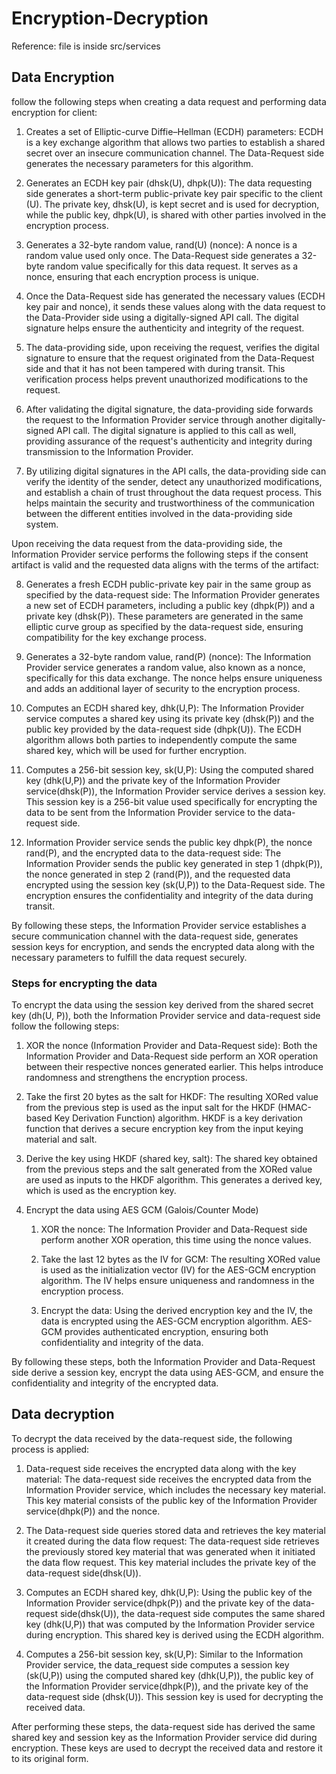 # Encryption-Decryption

Reference: file is inside src/services

## Data Encryption
follow the following steps when creating a data request and performing data encryption for client:

1. Creates a set of Elliptic-curve Diffie–Hellman (ECDH) parameters: ECDH is a key exchange algorithm that allows two parties to establish a shared secret over an insecure communication channel. The Data-Request side generates the necessary parameters for this algorithm.

2. Generates an ECDH key pair (dhsk(U), dhpk(U)): The data requesting side generates a short-term public-private key pair specific to the client (U). The private key, dhsk(U), is kept secret and is used for decryption, while the public key, dhpk(U), is shared with other parties involved in the encryption process.

3. Generates a 32-byte random value, rand(U) (nonce): A nonce is a random value used only once. The Data-Request side generates a 32-byte random value specifically for this data request. It serves as a nonce, ensuring that each encryption process is unique.

4. Once the Data-Request side has generated the necessary values (ECDH key pair and nonce), it sends these values along with the data request to the Data-Provider side using a digitally-signed API call. The digital signature helps ensure the authenticity and integrity of the request.

5. The data-providing side, upon receiving the request, verifies the digital signature to ensure that the request originated from the Data-Request side and that it has not been tampered with during transit. This verification process helps prevent unauthorized modifications to the request.

6. After validating the digital signature, the data-providing side forwards the request to the Information Provider service through another digitally-signed API call. The digital signature is applied to this call as well, providing assurance of the request's authenticity and integrity during transmission to the Information Provider.

7. By utilizing digital signatures in the API calls, the data-providing side can verify the identity of the sender, detect any unauthorized modifications, and establish a chain of trust throughout the data request process. This helps maintain the security and trustworthiness of the communication between the different entities involved in the data-providing side system.


Upon receiving the data request from the data-providing side, the Information Provider service performs the following steps if the consent artifact is valid and the requested data aligns with the terms of the artifact:

8. Generates a fresh ECDH public-private key pair in the same group as specified by the data-request side: The Information Provider generates a new set of ECDH parameters, including a public key (dhpk(P)) and a private key (dhsk(P)). These parameters are generated in the same elliptic curve group as specified by the data-request side, ensuring compatibility for the key exchange process.

9. Generates a 32-byte random value, rand(P) (nonce): The Information Provider service generates a random value, also known as a nonce, specifically for this data exchange. The nonce helps ensure uniqueness and adds an additional layer of security to the encryption process.

10. Computes an ECDH shared key, dhk(U,P): The Information Provider service computes a shared key using its private key (dhsk(P)) and the public key provided by the data-request side (dhpk(U)). The ECDH algorithm allows both parties to independently compute the same shared key, which will be used for further encryption.

11. Computes a 256-bit session key, sk(U,P): Using the computed shared key (dhk(U,P)) and the private key of the Information Provider service(dhsk(P)), the Information Provider service derives a session key. This session key is a 256-bit value used specifically for encrypting the data to be sent from the Information Provider service to the data-request side.

12. Information Provider service sends the public key dhpk(P), the nonce rand(P), and the encrypted data to the data-request side: The Information Provider sends the public key generated in step 1 (dhpk(P)), the nonce generated in step 2 (rand(P)), and the requested data encrypted using the session key (sk(U,P)) to the Data-Request side. The encryption ensures the confidentiality and integrity of the data during transit.

By following these steps, the Information Provider service establishes a secure communication channel with the data-request side, generates session keys for encryption, and sends the encrypted data along with the necessary parameters to fulfill the data request securely.



### Steps for encrypting the data

To encrypt the data using the session key derived from the shared secret key (dh(U, P)), both the Information Provider service and data-request side follow the following steps:

1. XOR the nonce (Information Provider and Data-Request side): Both the Information Provider and Data-Request side perform an XOR operation between their respective nonces generated earlier. This helps introduce randomness and strengthens the encryption process.

2. Take the first 20 bytes as the salt for HKDF: The resulting XORed value from the previous step is used as the input salt for the HKDF (HMAC-based Key Derivation Function) algorithm. HKDF is a key derivation function that derives a secure encryption key from the input keying material and salt.

3. Derive the key using HKDF (shared key, salt): The shared key obtained from the previous steps and the salt generated from the XORed value are used as inputs to the HKDF algorithm. This generates a derived key, which is used as the encryption key.

4. Encrypt the data using AES GCM (Galois/Counter Mode)

    1. XOR the nonce: The Information Provider and Data-Request side perform another XOR operation, this time using the nonce values.

    2. Take the last 12 bytes as the IV for GCM: The resulting XORed value is used as the initialization vector (IV) for the AES-GCM encryption algorithm. The IV helps ensure uniqueness and randomness in the encryption process.

    3. Encrypt the data: Using the derived encryption key and the IV, the data is encrypted using the AES-GCM encryption algorithm. AES-GCM provides authenticated encryption, ensuring both confidentiality and integrity of the data.

By following these steps, both the Information Provider and Data-Request side derive a session key, encrypt the data using AES-GCM, and ensure the confidentiality and integrity of the encrypted data.


## Data decryption

To decrypt the data received by the data-request side, the following process is applied:

1. Data-request side receives the encrypted data along with the key material: The data-request side receives the encrypted data from the Information Provider service, which includes the necessary key material. This key material consists of the public key of the Information Provider service(dhpk(P)) and the nonce.

2. The Data-request side queries stored data and retrieves the key material it created during the data flow request: The data-request side retrieves the previously stored key material that was generated when it initiated the data flow request. This key material includes the private key of the data-request side(dhsk(U)).

3. Computes an ECDH shared key, dhk(U,P): Using the public key of the Information Provider service(dhpk(P)) and the private key of the data-request side(dhsk(U)), the data-request side computes the same shared key (dhk(U,P)) that was computed by the Information Provider service during encryption. This shared key is derived using the ECDH algorithm.

4. Computes a 256-bit session key, sk(U,P): Similar to the Information Provider service, the data_request side computes a session key (sk(U,P)) using the computed shared key (dhk(U,P)), the public key of the Information Provider service(dhpk(P)), and the private key of the data-request side (dhsk(U)). This session key is used for decrypting the received data.

After performing these steps, the data-request side has derived the same shared key and session key as the Information Provider service did during encryption. These keys are used to decrypt the received data and restore it to its original form.

